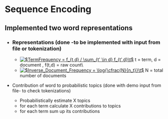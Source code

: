 # Sequence Encoding
## Implemented two word representations
* ### Representations (done -to be implemented with input from file or tokenization)
  
  + <a href="https://www.codecogs.com/eqnedit.php?latex=$TermFrequency&space;=&space;f_{t,d}&space;/&space;\sum_{t'&space;\in&space;d}&space;f_{t',d}$\\" target="_blank"><img src="https://latex.codecogs.com/gif.latex?$TermFrequency&space;=&space;f_{t,d}&space;/&space;\sum_{t'&space;\in&space;d}&space;f_{t',d}$\\" title="$TermFrequency = f_{t,d} / \sum_{t' \in d} f_{t',d}\t$ " /></a>
  t = term, d = document , f(t,d) = raw count\\
  + <a href="https://www.codecogs.com/eqnedit.php?latex=$Inverse_Document_Frequency&space;=&space;\log{\cfrac{N}{n_t}}$" target="_blank"><img src="https://latex.codecogs.com/gif.latex?$InverseDocumentFrequency&space;=&space;\log{\cfrac{N}{n_t}}$" title="$Inverse_Document_Frequency = \log{\cfrac{N}{n_t}}\t$" /></a>
  N = total number of documents
* Contribution of word to probabilistic topics (done with demo input from file- to check tokenizations)
  + Probabilistically estimate X topics
  + for each term calculate X contributions to topics
  + for each term sum up its contributions
